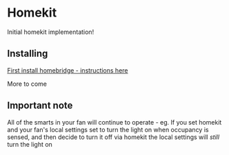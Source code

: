 Homekit
=======
Initial homekit implementation!

Installing
----------
[First install homebridge - instructions here](https://github.com/nfarina/homebridge#installation)

More to come

Important note
--------------
All of the smarts in your fan will continue to operate - eg. If you set homekit and your fan's local settings set to turn the light on when occupancy is sensed, and then decide to turn it off via homekit the local settings will _still_ turn the light on